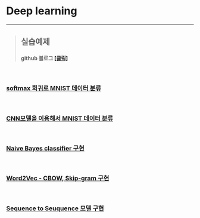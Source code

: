 # Deep learning  

*****

>## 실습예제   
>#### github 블로그 <a href = "https://jiyun1006.github.io/blog/categories/AI/#/">[클릭]</a>

<br>


### **<a href = "https://github.com/jiyun1006/colab_deep/blob/main/SoftMax_MNIST.md">softmax 회귀로 MNIST 데이터 분류</a>**   

<br>
 
### **<a href = "https://github.com/jiyun1006/Deep_first/blob/main/CNN_MNIST.md"/>CNN모델을 이용해서 MNIST 데이터 분류</a>**     


<br>

### **<a href = "https://github.com/jiyun1006/jiyun1006.github.io/blob/master/_posts/2021-02-15-NLP_preprocessing(1).md">Naive Bayes classifier 구현</a>**    


<br>


### **<a href = "https://github.com/jiyun1006/jiyun1006.github.io/blob/master/_posts/2021-02-15-NLP_preprocessing(2).md">Word2Vec - CBOW, Skip-gram 구현</a>**   


<br>

### **<a href ="https://github.com/jiyun1006/jiyun1006.github.io/blob/master/_posts/2021-02-17-Sequence-to-Sequence.md">Sequence to Seuquence 모델 구현</a>**   



